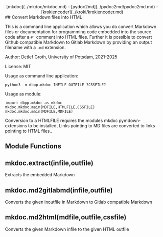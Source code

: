 <center>
    [mkdoc](../mkdoc/mkdoc.md) -
    [pydoc2md](../pydoc2md/pydoc2md.md) -
    [krokiencoder](../kroki/krokiencoder.md)
</center>
## Convert Markdown files into HTML

This is a command line application which allows you do convert Markdown files or documentation
for programming code embedded into the source code after a `#'` comment into HTML files.
Further it is possible to convert Github compatible Markdown to Gitlab Markdown by providing an 
output filename with a `.md` extension.

Author: Detlef Groth, University of Potsdam, 2021-2025

License: MIT

Usage as command line application: 

    python3 -m dbpp.mkdoc INFILE OUTFILE ?CSSFILE?

Usage as module:

    import dbpp.mkdoc as mkdoc
    mkdoc.mkdoc.main(MDFILE,HTMLFILE,CSSFILE)
    mkdoc.mkdoc.main(MDFILE,MDFILE)
    
Conversion to a HTMLFILE requires the modules mkdoc pymdown-extensions
to be installed, Links pointing to MD files are converted to links pointing 
to HTML files..

## Module Functions


## mkdoc.extract(infile,outfile)

Extracts the embedded Markdown 

## mkdoc.md2gitlabmd(infile,outfile)

Converts the given inoutfile in Markdown to Gitlab compatible Markdown

## mkdoc.md2html(mdfile,outfile,cssfile)

Converts the given Markdown infile to the given HTML outfile
